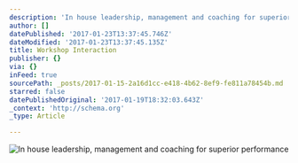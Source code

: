 ```yaml
---
description: 'In house leadership, management and coaching for superior performance'
author: []
datePublished: '2017-01-23T13:37:45.746Z'
dateModified: '2017-01-23T13:37:45.135Z'
title: Workshop Interaction
publisher: {}
via: {}
inFeed: true
sourcePath: _posts/2017-01-15-2a16d1cc-e418-4b62-8ef9-fe811a78454b.md
starred: false
datePublishedOriginal: '2017-01-19T18:32:03.643Z'
_context: 'http://schema.org'
_type: Article

---
```

![In house leadership, management and coaching for superior performance](https://the-grid-user-content.s3-us-west-2.amazonaws.com/2f5aae0d-b6b1-46fc-a801-59915860db23.png)